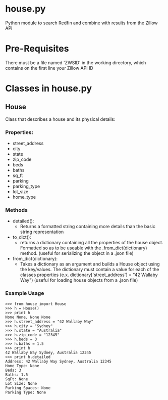 # house.py
Python module to search Redfin and combine with results from the Zillow API

# Pre-Requisites

There must be a file named 'ZWSID' in the working directory, which contains on the first line your Zillow API ID

# Classes in house.py

## House

Class that describes a house and its physical details:

### Properties:

- street_address
- city
- state
- zip_code
- beds
- baths
- sq_ft
- parking
- parking_type
- lot_size
- home_type

### Methods
- detailed():
  - Returns a formatted string containing more details than the basic string representation
- to_dict():
  - returns a dictionary containing all the properties of the house object. Formatted so as to be useable with the .from_dict(dictionary) method. (useful for serializing the object in a .json file)
- from_dict(dictionary):
  - Takes a dictionary as an argument and builds a House object using the key/values. The dictionary must contain a value for each of the classes properties (e.x. dictionary['street_address'] = "42 Wallaby Way") (useful for loading house objects from a .json file)


### Example Usage
```
>>> from house import House
>>> h = House()
>>> print h
None None, None None
>>> h.street_address = "42 Wallaby Way"
>>> h.city = "Sydney"
>>> h.state = "Australia"
>>> h.zip_code = "12345"
>>> h.beds = 3
>>> h.baths = 1.5
>>> print h
42 Wallaby Way Sydney, Australia 12345
>>> print h.detailed
Address: 42 Wallaby Way Sydney, Australia 12345
Home Type: None
Beds: 3
Baths: 1.5
SqFt: None
Lot Size: None
Parking Spaces: None
Parking Type: None

```
